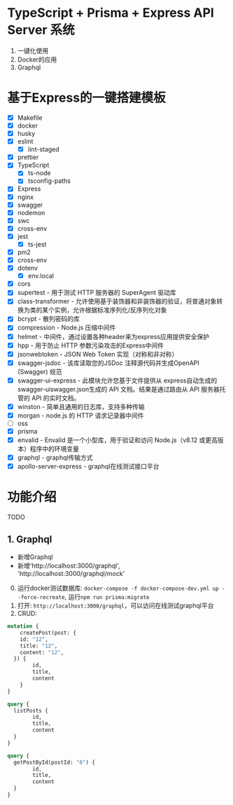 # TypeScript + Prisma + Express API Server 系统
1. 一键化使用
2. Docker的应用
3. Graphql

# 基于Express的一键搭建模板
- [x] Makefile
- [x] docker
- [x] husky
- [x] eslint
  - [x] lint-staged
- [x] prettier
- [x] TypeScript
  - [x] ts-node
  - [x] tsconfig-paths
- [x] Express
- [x] nginx
- [x] swagger
- [x] nodemon
- [x] swc
- [x] cross-env
- [x] jest
  - [x] ts-jest
- [x] pm2
- [x] cross-env
- [x] dotenv
  - [x] env.local
- [x] cors
- [x] supertest - 用于测试 HTTP 服务器的 SuperAgent 驱动库
- [x] class-transformer - 允许使用基于装饰器和非装饰器的验证，将普通对象转换为类的某个实例，允许根据标准序列化/反序列化对象
- [x] bcrypt - 散列密码的库
- [x] compression - Node.js 压缩中间件
- [x] helmet - 中间件，通过设置各种header来为express应用提供安全保护
- [x] hpp - 用于防止 HTTP 参数污染攻击的Express中间件
- [x] jsonwebtoken - JSON Web Token 实现（对称和非对称）
- [x] swagger-jsdoc - 该库读取您的JSDoc 注释源代码并生成OpenAPI (Swagger) 规范
- [x] swagger-ui-express - 此模块允许您基于文件提供从 express自动生成的swagger-uiswagger.json生成的 API 文档。结果是通过路由从 API 服务器托管的 API 的实时文档。
- [x] winston - 简单且通用的日志库，支持多种传输
- [x] morgan - node.js 的 HTTP 请求记录器中间件
- [ ] oss
- [x] prisma
- [x] envalid - Envalid 是一个小型库，用于验证和访问 Node.js（v8.12 或更高版本）程序中的环境变量
- [x] graphql - graphql传输方式
- [x] apollo-server-express - graphql在线测试接口平台

# 功能介绍

TODO

## 1. Graphql
- 新增Graphql
- 新增'http://localhost:3000/graphql', 'http://localhost:3000/graphql/mock'

0. 运行docker测试数据库: `docker-compose -f docker-compose-dev.yml up --force-recreate`, 运行`npm run prisma:migrate`
1. 打开: `http://localhost:3000/graphql`，可以访问在线测试graphql平台
2. CRUD:
```graphql
mutation {
    createPost(post: {
    id: "12",
    title: "12",
    content: "12",
  }) {
        id,
        title,
        content
    }
}

query {
  listPosts {
        id,
        title,
        content
  }
}

query {
  getPostById(postId: "8") {
        id,
        title,
        content
  }
}
```


